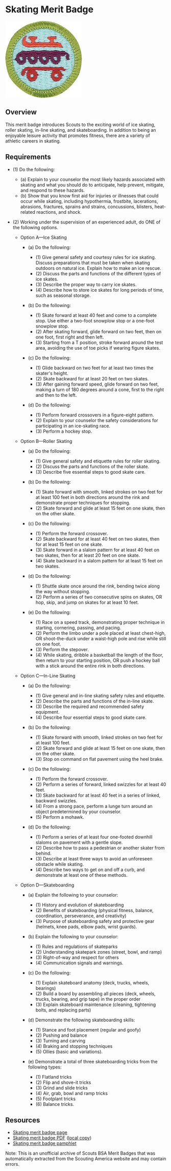

# Skating Merit Badge

![Skating Merit Badge](images/skating-merit-badge.jpg)

## Overview



This merit badge introduces Scouts to the exciting world of ice skating, roller skating, in-line skating, and skateboarding. In addition to being an enjoyable leisure activity that promotes fitness, there are a variety of athletic careers in skating.

## Requirements

* (1) Do the following:
    * (a) Explain to your counselor the most likely hazards associated with skating and what you should do to anticipate, help prevent, mitigate, and respond to these hazards.
    * (b) Show that you know first aid for injuries or illnesses that could occur while skating, including hypothermia, frostbite, lacerations, abrasions, fractures, sprains and strains, concussions, blisters, heat-related reactions, and shock.


* (2) Working under the supervision of an experienced adult, do ONE of the following options.
    * Option A—Ice Skating
        * (a) Do the following:
            * (1) Give general safety and courtesy rules for ice skating. Discuss preparations that must be taken when skating outdoors on natural ice. Explain how to make an ice rescue.
            * (2) Discuss the parts and functions of the different types of ice skates.
            * (3) Describe the proper way to carry ice skates.
            * (4) Describe how to store ice skates for long periods of time, such as seasonal storage.


        * (b) Do the following:
            * (1) Skate forward at least 40 feet and come to a complete stop. Use either a two-foot snowplow stop or a one-foot snowplow stop.
            * (2) After skating forward, glide forward on two feet, then on one foot, first right and then left.
            * (3) Starting from a T position, stroke forward around the test area, avoiding the use of toe picks if wearing figure skates.


        * (c) Do the following:
            * (1) Glide backward on two feet for at least two times the skater's height.
            * (2) Skate backward for at least 20 feet on two skates.
            * (3) After gaining forward speed, glide forward on two feet, making a turn of 180 degrees around a cone, first to the right and then to the left.


        * (d) Do the following:
            * (1) Perform forward crossovers in a figure-eight pattern.
            * (2) Explain to your counselor the safety considerations for participating in an ice-skating race.
            * (3) Perform a hockey stop.




    * Option B—Roller Skating
        * (a) Do the following:
            * (1) Give general safety and etiquette rules for roller skating.
            * (2) Discuss the parts and functions of the roller skate.
            * (3) Describe five essential steps to good skate care.


        * (b) Do the following:
            * (1) Skate forward with smooth, linked strokes on two feet for at least 100 feet in both directions around the rink and demonstrate proper techniques for stopping.
            * (2) Skate forward and glide at least 15 feet on one skate, then on the other skate.


        * (c) Do the following:
            * (1) Perform the forward crossover.
            * (2) Skate backward for at least 40 feet on two skates, then for at least 15 feet on one skate.
            * (3) Skate forward in a slalom pattern for at least 40 feet on two skates, then for at least 20 feet on one skate.
            * (4) Skate backward in a slalom pattern for at least 15 feet on two skates.


        * (d) Do the following:
            * (1) Shuttle skate once around the rink, bending twice along the way without stopping.
            * (2) Perform a series of two consecutive spins on skates, OR hop, skip, and jump on skates for at least 10 feet.


        * (e) Do the following:
            * (1) Race on a speed track, demonstrating proper technique in starting, cornering, passing, and pacing.
            * (2) Perform the limbo under a pole placed at least chest-high, OR shoot-the-duck under a waist-high pole and rise while still on one foot.
            * (3) Perform the stepover.
            * (4) While skating, dribble a basketball the length of the floor, then return to your starting position, OR push a hockey ball with a stick around the entire rink in both directions.




    * Option C—In-Line Skating
        * (a) Do the following:
            * (1) Give general and in-line skating safety rules and etiquette.
            * (2) Describe the parts and functions of the in-line skate.
            * (3) Describe the required and recommended safety equipment.
            * (4) Describe four essential steps to good skate care.


        * (b) Do the following:
            * (1) Skate forward with smooth, linked strokes on two feet for at least 100 feet.
            * (2) Skate forward and glide at least 15 feet on one skate, then on the other skate.
            * (3) Stop on command on flat pavement using the heel brake.


        * (c) Do the following:
            * (1) Perform the forward crossover.
            * (2) Perform a series of forward, linked swizzles for at least 40 feet.
            * (3) Skate backward for at least 40 feet in a series of linked, backward swizzles.
            * (4) From a strong pace, perform a lunge turn around an object predetermined by your counselor.
            * (5) Perform a mohawk.


        * (d) Do the following:
            * (1) Perform a series of at least four one-footed downhill slaloms on pavement with a gentle slope.
            * (2) Describe how to pass a pedestrian or another skater from behind.
            * (3) Describe at least three ways to avoid an unforeseen obstacle while skating.
            * (4) Describe two ways to get on and off a curb, and demonstrate at least one of these methods.




    * Option D—Skateboarding
        * (a) Explain the following to your counselor:
            * (1) History and evolution of skateboarding
            * (2) Benefits of skateboarding (physical fitness, balance, coordination, perseverance, and creativity)
            * (3) Purpose of skateboarding safety and protective gear (helmets, knee pads, elbow pads, wrist guards).


        * (b) Explain the following to your counselor:
            * (1) Rules and regulations of skateparks
            * (2) Understanding skatepark zones (street, bowl, and ramp)
            * (3) Right-of-way and respect for others
            * (4) Communication signals and warnings.


        * (c) Do the following:
            * (1) Explain skateboard anatomy (deck, trucks, wheels, bearings)
            * (2) Build a board by assembling all pieces (deck, wheels, trucks, bearing, and grip tape) in the proper order
            * (3) Explain skateboard maintenance (cleaning, tightening bolts, and replacing parts)


        * (d) Demonstrate the following skateboarding skills:
            * (1) Stance and foot placement (regular and goofy)
            * (2) Pushing and balance
            * (3) Turning and carving
            * (4) Braking and stopping techniques
            * (5) Ollies (basic and variations).


        * (e) Demonstrate a total of three skateboarding tricks from the following types:
            * (1) Flatland tricks
            * (2) Flip and shove-it tricks
            * (3) Grind and slide tricks
            * (4) Air, grab, bowl and ramp tricks
            * (5) Footplant tricks
            * (6) Balance tricks.








## Resources

- [Skating merit badge page](https://www.scouting.org/merit-badges/skating/)
- [Skating merit badge PDF](https://filestore.scouting.org/filestore/Merit_Badge_ReqandRes/Pamphlets/Skating_2019.pdf) ([local copy](files/skating-merit-badge.pdf))
- [Skating merit badge pamphlet](https://www.scoutshop.org/skating-merit-badge-pamphlet-650744.html)

Note: This is an unofficial archive of Scouts BSA Merit Badges that was automatically extracted from the Scouting America website and may contain errors.